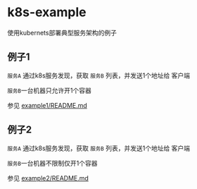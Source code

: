 # k8s-example
使用kubernets部署典型服务架构的例子

## 例子1

`服务A` 通过k8s服务发现，获取 `服务B` 列表，并发送1个地址给 客户端

`服务B`一台机器只允许开1个容器

参见 [example1/README.md](example1/README.md)


## 例子2

`服务A` 通过k8s服务发现，获取 `服务B` 列表，并发送1个地址给 客户端  

`服务B`一台机器不限制仅开1个容器

参见 [example2/README.md](example2/README.md)
